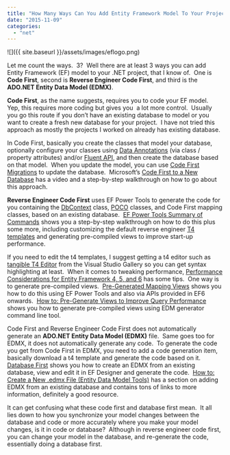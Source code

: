 ```yaml
---
title: "How Many Ways Can You Add Entity Framework Model To Your Project?"
date: "2015-11-09"
categories: 
  - "net"
---
```


![]({{ site.baseurl }}/assets/images/eflogo.png)

Let me count the ways.  3?  Well there are at least 3 ways you can add Entity Framework (EF) model to your .NET project, that I know of.  One is **Code First**, second is **Reverse Engineer Code First**, and third is the **ADO.NET Entity Data Model (EDMX)**.

**Code First**, as the name suggests, requires you to code your EF model.  Yep, this requires more coding but gives you  a lot more control.  Usually you go this route if you don’t have an existing database to model or you want to create a fresh new database for your project.  I have not tried this approach as mostly the projects I worked on already has existing database. 

In Code First, basically you create the classes that model your database,  optionally configure your classes using [Data Annotations](https://msdn.microsoft.com/en-ca/data/jj591583) (via class / property attributes) and/or [Fluent API](https://msdn.microsoft.com/en-ca/data/jj591617.aspx), and then create the database based on that model.  When you update the model, you can use [Code First Migrations](https://msdn.microsoft.com/en-us/data/jj591621.aspx) to update the database.  Microsoft’s [Code First to a New Database](https://msdn.microsoft.com/en-ca/data/jj193542.aspx) has a video and a step-by-step walkthrough on how to go about this approach.

**Reverse Engineer Code First** uses EF Power Tools to generate the code for you containing the [DbContext](https://msdn.microsoft.com/en-ca/data/jj729737.aspx) class, [POCO](https://en.wikipedia.org/wiki/Plain_Old_CLR_Object) classes, and Code First mapping classes, based on an existing database.  [EF Power Tools Summary of Commands](https://msdn.microsoft.com/en-us/data/jj593170.aspx) shows you a step-by-step walkthrough on how to do this plus some more, including customizing the default reverse engineer [T4 templates](https://msdn.microsoft.com/en-ca/library/bb126445(v=vs.110).aspx) and generating pre-compiled views to improve start-up performance. 

If you need to edit the t4 templates, I suggest getting a t4 editor such as [tangible T4 Editor](https://visualstudiogallery.msdn.microsoft.com/b0e2dde6-5408-42c2-bc92-ac36942bbee9) from the Visual Studio Gallery so you can get syntax highlighting at least.  When it comes to tweaking performance, [Performance Considerations for Entity Framework 4, 5, and 6](https://msdn.microsoft.com/en-us/data/hh949853) has some tips.  One way is to generate pre-compiled views.  [Pre-Generated Mapping Views](https://msdn.microsoft.com/en-us/data/dn469601.aspx) shows you how to do this using EF Power Tools and also via APIs provided in EF6 onwards.  [How to: Pre-Generate Views to Improve Query Performance](https://msdn.microsoft.com/en-us/library/vstudio/bb896240(v=vs.100).aspx) shows you how to generate pre-compiled views using EDM generator command line tool.

Code First and Reverse Engineer Code First does not automatically generate an **ADO.NET Entity Data Model (EDMX)** file.  Same goes too for EDMX, it does not automatically generate any code.  To generate the code you get from Code First in EDMX, you need to add a code generation item, basically download a t4 template and generate the code based on it.  [Database First](https://msdn.microsoft.com/en-us/data/jj206878.aspx) shows you how to create an EDMX from an existing database, view and edit it in EF Designer and generate the code.  [How to: Create a New .edmx File (Entity Data Model Tools)](https://msdn.microsoft.com/en-us/library/vstudio/cc716703(v=vs.100).aspx) has a section on adding EDMX from an existing database and contains tons of links to more information, definitely a good resource.

It can get confusing what these code first and database first mean.  It all lies down to how you synchronize your model changes between the database and code or more accurately where you make your model changes, is it in code or database?  Although in reverse engineer code first, you can change your model in the database, and re-generate the code, essentially doing a database first.




